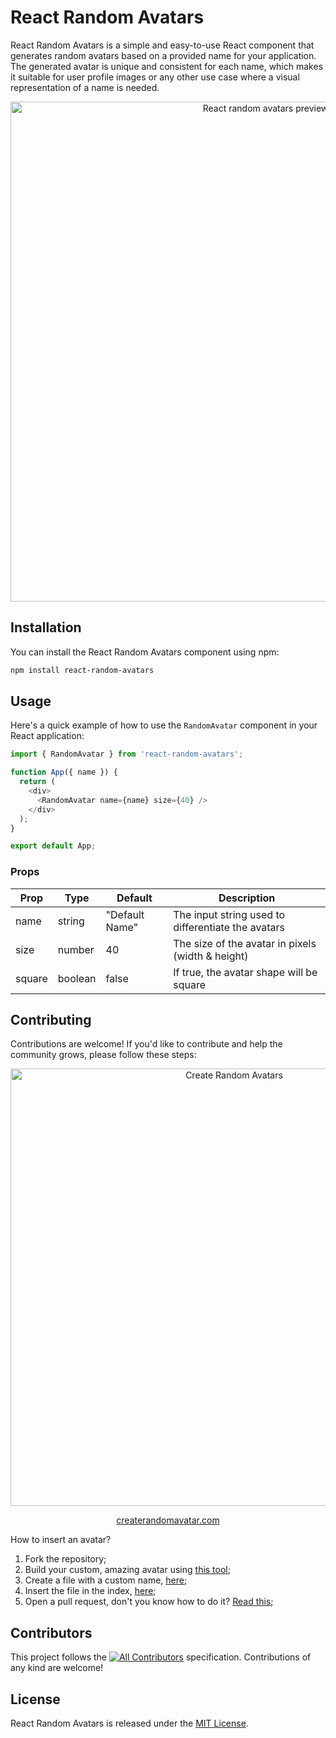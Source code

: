 # React Random Avatars

React Random Avatars is a simple and easy-to-use React component that generates random avatars based on a provided name for your application. The generated avatar is unique and consistent for each name, which makes it suitable for user profile images or any other use case where a visual representation of a name is needed.

<p align="center">
    <img width="800px" align="center" src="https://user-images.githubusercontent.com/95089762/232099917-d5c3e355-41bd-44a0-831b-62eb54a7b41f.JPG" title="React random avatars preview" />
</p>

## Installation

You can install the React Random Avatars component using npm:

```bash
npm install react-random-avatars
```
## Usage

Here's a quick example of how to use the `RandomAvatar` component in your React application:

```javascript
import { RandomAvatar } from 'react-random-avatars';

function App({ name }) {
  return (
    <div>
      <RandomAvatar name={name} size={40} />
    </div>
  );
}

export default App;
```

### Props

| Prop     | Type      | Default        | Description                                        |
|----------|-----------|----------------|----------------------------------------------------|
| name     | string    | "Default Name" | The input string used to differentiate the avatars |
| size     | number    | 40             | The size of the avatar in pixels (width & height)  |
| square   | boolean   | false          | If true, the avatar shape will be square           |

## Contributing

Contributions are welcome! If you'd like to contribute and help the community grows, please follow these steps:

<p align="center">
  <a href="https://www.createrandomavatar.com/">
    <img width="700px" align="center" src="https://user-images.githubusercontent.com/95089762/232052679-8bc566e3-e1ad-4e3b-9d56-a730294dd6b1.JPG" title="Create Random Avatars" />
  </a>
</p>

<p align="center">
  <a href="https://www.createrandomavatar.com/">createrandomavatar.com</a>
</p>

How to insert an avatar?

1. Fork the repository;
2. Build your custom, amazing avatar using [this tool](https://www.createrandomavatar.com);
3. Create a file with a custom name, [here](https://github.com/sagi403/react-random-avatars/tree/master/src/insertYourAvatarHere);
4. Insert the file in the index, [here](https://github.com/sagi403/react-random-avatars/blob/master/src/insertYourAvatarHere/index.ts);
5. Open a pull request, don't you know how to do it? [Read this](https://docs.github.com/en/pull-requests/collaborating-with-pull-requests/proposing-changes-to-your-work-with-pull-requests/creating-a-pull-request);

## Contributors

<!-- ALL-CONTRIBUTORS-LIST:START - Do not remove or modify this section -->
<!-- prettier-ignore-start -->
<!-- markdownlint-disable -->

<!-- markdownlint-restore -->
<!-- prettier-ignore-end -->

<!-- ALL-CONTRIBUTORS-LIST:END -->

This project follows the [![All Contributors](https://img.shields.io/github/all-contributors/sagi403/react-random-avatars?color=ee8449&style=flat-square)](#contributors) specification. Contributions of any kind are welcome!

## License

React Random Avatars is released under the [MIT License](LICENSE).
